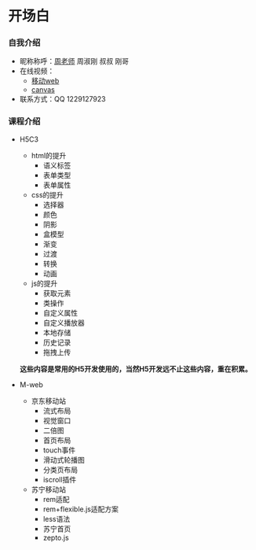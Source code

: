 # 开场白

### 自我介绍

- 昵称称呼：[周老师](http://www.itheima.com/teacher.html#aweb)  周淑刚  叔叔   刚哥
- 在线视频：
  - [移动web](http://yun.itheima.com/course/181.html)
  - [canvas](http://yun.itheima.com/course/330.html)
- 联系方式：QQ 1229127923  


### 课程介绍


- H5C3

  - html的提升
    - 语义标签
    - 表单类型
    - 表单属性
  - css的提升
    - 选择器
    - 颜色
    - 阴影
    - 盒模型
    - 渐变
    - 过渡
    - 转换
    - 动画
  - js的提升
    - 获取元素
    - 类操作
    - 自定义属性
    - 自定义播放器
    - 本地存储
    - 历史记录
    - 拖拽上传

  **这些内容是常用的H5开发使用的，当然H5开发远不止这些内容，重在积累。**

- M-web

  - 京东移动站
    - 流式布局
    - 视觉窗口
    - 二倍图
    - 首页布局
    - touch事件
    - 滑动式轮播图
    - 分类页布局
    - iscroll插件
  - 苏宁移动站
    - rem适配
    - rem+flexible.js适配方案
    - less语法
    - 苏宁首页
    - zepto.js





